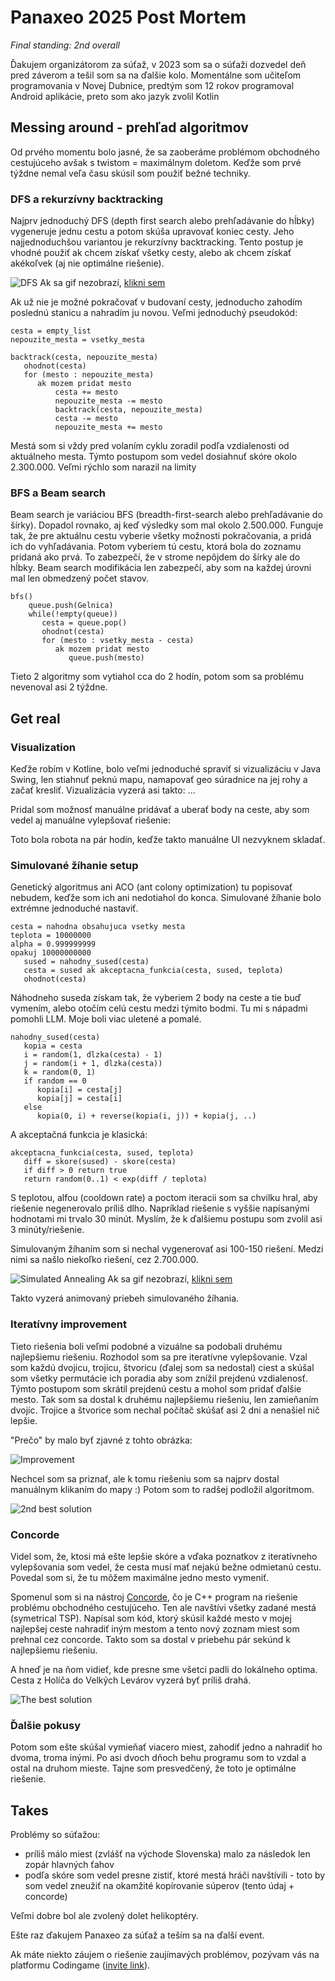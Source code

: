 # Panaxeo 2025 Post Mortem

_Final standing: 2nd overall_

Ďakujem organizátorom za súťaž, v 2023 som sa o súťaži dozvedel deň pred záverom a tešil som sa na ďalšie kolo. Momentálne som učiteľom programovania v Novej Dubnice, predtým som 12 rokov programoval Android aplikácie, preto som ako jazyk zvolil Kotlin

## Messing around - prehľad algoritmov

Od prvého momentu bolo jasné, že sa zaoberáme problémom obchodného cestujúceho avšak s twistom = maximálnym doletom. Keďže som prvé týždne nemal veľa času skúsil som použiť bežné techniky.

### DFS a rekurzívny backtracking
Najprv jednoduchý DFS (depth first search alebo prehľadávanie do hĺbky) vygeneruje jednu cestu a potom skúša upravovať koniec cesty. Jeho najjednoduchšou variantou je rekurzívny backtracking. Tento postup je vhodné použiť ak chcem získať všetky cesty, alebo ak chcem získať akékoľvek (aj nie optimálne riešenie).

![DFS](images/dfs.gif)
Ak sa gif nezobrazí, [klikni sem](images/dfs.gif)

Ak už nie je možné pokračovať v budovaní cesty, jednoducho zahodím poslednú stanicu a nahradím ju novou. Veľmi jednoduchý pseudokód:

```
cesta = empty_list
nepouzite_mesta = vsetky_mesta 

backtrack(cesta, nepouzite_mesta)
   ohodnot(cesta)
   for (mesto : nepouzite_mesta)
      ak mozem pridat mesto
	      cesta += mesto
	      nepouzite_mesta -= mesto
	      backtrack(cesta, nepouzite_mesta)
	      cesta -= mesto
	      nepouzite_mesta += mesto
```

Mestá som si vždy pred volaním cyklu zoradil podľa vzdialenosti od aktuálneho mesta. Týmto postupom som vedel dosiahnuť skóre okolo 2.300.000. Veľmi rýchlo som narazil na limity

### BFS a Beam search
Beam search je variáciou BFS (breadth-first-search alebo prehľadávanie do šírky). Dopadol rovnako, aj keď výsledky som mal okolo 2.500.000. Funguje tak, že pre aktuálnu cestu vyberie všetky možnosti pokračovania, a pridá ich do vyhľadávania. Potom vyberiem tú cestu, ktorá bola do zoznamu pridaná ako prvá. To zabezpečí, že v strome nepôjdem do šírky ale do hĺbky. Beam search modifikácia len zabezpečí, aby som na každej úrovni mal len obmedzený počet stavov.

```
bfs()
    queue.push(Gelnica)
    while(!empty(queue))
       cesta = queue.pop()
       ohodnot(cesta)
       for (mesto : vsetky_mesta - cesta)
          ak mozem pridat mesto
	         queue.push(mesto)
```

Tieto 2 algoritmy som vytiahol cca do 2 hodín, potom som sa problému nevenoval asi 2 týždne.

## Get real

### Visualization
Keďže robím v Kotline, bolo veľmi jednoduché spraviť si vizualizáciu v Java Swing, len stiahnuť peknú mapu, namapovať geo súradnice na jej rohy a začať kresliť. Vizualizácia vyzerá asi takto:
...

Pridal som možnosť manuálne pridávať a uberať body na ceste, aby som vedel aj manuálne vylepšovať riešenie:

Toto bola robota na pár hodín, keďže takto manuálne UI nezvyknem skladať.

### Simulované žíhanie setup

Genetický algoritmus ani ACO (ant colony optimization) tu popisovať nebudem, keďže som ich ani nedotiahol do konca. Simulované žíhanie bolo extrémne jednoduché nastaviť.

```
cesta = nahodna obsahujuca vsetky mesta
teplota = 10000000
alpha = 0.999999999
opakuj 10000000000
   sused = nahodny_sused(cesta)
   cesta = sused ak akceptacna_funkcia(cesta, sused, teplota)
   ohodnot(cesta)
```

Náhodneho suseda získam tak, že vyberiem 2 body na ceste a tie buď vymením, alebo otočím celú cestu medzi týmito bodmi. Tu mi s nápadmi pomohli LLM. Moje boli viac uletené a pomalé.
```
nahodny_sused(cesta)
   kopia = cesta
   i = random(1, dlzka(cesta) - 1)
   j = random(i + 1, dlzka(cesta))
   k = random(0, 1)
   if random == 0
      kopia[i] = cesta[j]
      kopia[j] = cesta[i]
   else
      kopia(0, i) + reverse(kopia(i, j)) + kopia(j, ..)
```
A akceptačná funkcia je klasická:
```
akceptacna_funkcia(cesta, sused, teplota)
   diff = skore(sused) - skore(cesta)
   if diff > 0 return true
   return random(0..1) < exp(diff / teplota)
```

S teplotou, alfou (cooldown rate) a poctom iteracii som sa chvilku hral, aby riešenie negenerovalo príliš dlho.  Napríklad riešenie s vyššie napísanými hodnotami mi trvalo 30 minút. Myslím, že k ďalšiemu postupu som zvolil asi 3 minúty/riešenie.

Simulovaným žíhaním som si nechal vygenerovať asi 100-150 riešení. Medzi nimi sa našlo niekoľko riešení, cez 2.700.000.

![Simulated Annealing](images/sa.gif)
Ak sa gif nezobrazí, [klikni sem](images/sa.gif)

Takto vyzerá animovaný priebeh simulovaného žíhania.

### Iteratívny improvement

Tieto riešenia boli veľmi podobné a vizuálne sa podobali druhému najlepšiemu riešeniu. Rozhodol som sa pre iteratívne vylepšovanie. Vzal som každú dvojicu, trojicu, štvoricu (ďalej som sa nedostal) ciest a skúšal som všetky permutácie ich poradia aby som znížil prejdenú vzdialenosť. Týmto postupom som skrátil prejdenú cestu a mohol som pridať ďalšie mesto. Tak som sa dostal k druhému najlepšiemu riešeniu, len zamieňaním dvojíc. Trojice a štvorice som nechal počítač skúšať asi 2 dni a nenašiel nič lepšie.

"Prečo" by malo byť zjavné z tohto obrázka:

![Improvement](images/to_improve.png)

Nechcel som sa priznať, ale k tomu riešeniu som sa najprv dostal manuálnym klikaním do mapy :) Potom som to radšej podložil algoritmom.

![2nd best solution](images/2nd.png)

### Concorde
Videl som, že, ktosi má ešte lepšie skóre a vďaka poznatkov z iteratívneho vylepšovania som vedel, že cesta musí mať nejakú bežne odmietanú cestu. Povedal som si, že tu môžem maximálne jedno mesto vymeniť.

Spomenul som si na nástroj [Concorde](https://math.uwaterloo.ca/tsp/concorde/), čo je C++ program na riešenie problému obchodného cestujúceho. Ten ale navštívi všetky zadané mestá (symetrical TSP). Napísal som kód, ktorý skúsil každé mesto v mojej najlepšej ceste nahradiť iným mestom a tento nový zoznam miest som prehnal cez concorde. Takto som sa dostal v priebehu pár sekúnd k najlepšiemu riešeniu.

A hneď je na ňom vidieť, kde presne sme všetci padli do lokálneho optima. Cesta z Holíča do Velkých Levárov vyzerá byť príliš drahá.

![The best solution](images/1st.png)

### Ďalšie pokusy
Potom som ešte skúšal vymieňať viacero miest, zahodiť jedno a nahradiť ho dvoma, troma inými. Po asi dvoch dňoch behu programu som to vzdal a ostal na druhom mieste. Tajne som presvedčený, že toto je optimálne riešenie.

## Takes

Problémy so súťažou:
- príliš málo miest (zvlášť na východe Slovenska) malo za následok len zopár hlavných ťahov
- podľa skóre som vedel presne zistiť, ktoré mestá hráči navštívili - toto by som vedel zneužiť na okamžité kopírovanie súperov (tento údaj + concorde)

Veľmi dobre bol ale zvolený dolet helikoptéry.

Ešte raz ďakujem Panaxeo za súťaž a teším sa na ďalší event.

Ak máte niekto záujem o riešenie zaujímavých problémov, pozývam vás na platformu Codingame ([invite link](https://www.codingame.com/servlet/urlinvite?u=3996809)).

